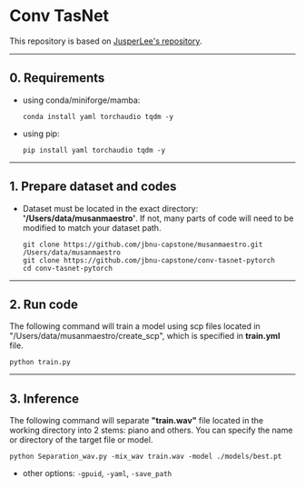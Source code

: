 # Conv TasNet

This repository is based on [JusperLee's repository](https://github.com/JusperLee/Conv-TasNet).

---

## 0. Requirements
- using conda/miniforge/mamba:
    ```
    conda install yaml torchaudio tqdm -y
    ```
- using pip:
    ```
    pip install yaml torchaudio tqdm -y
    ```

---

## 1. Prepare dataset and codes
- Dataset must be located in the exact directory: **'/Users/data/musanmaestro'**. If not, many parts of code will need to be modified to match your dataset path.
    ```
    git clone https://github.com/jbnu-capstone/musanmaestro.git /Users/data/musanmaestro
    git clone https://github.com/jbnu-capstone/conv-tasnet-pytorch
    cd conv-tasnet-pytorch
    ```
   
---

## 2. Run code
The following command will train a model using scp files located in "/Users/data/musanmaestro/create_scp", which is specified in **train.yml** file.
```
python train.py
```

---

## 3. Inference
The following command will separate **"train.wav"** file located in the working directory into 2 stems: piano and others. You can specify the name or directory of the target file or model. 
```
python Separation_wav.py -mix_wav train.wav -model ./models/best.pt
```
- other options: `-gpuid`, `-yaml`, `-save_path`